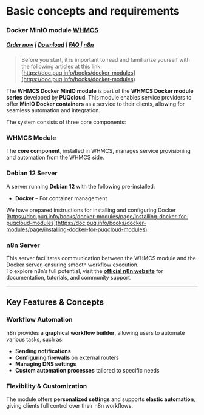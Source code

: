 # Basic concepts and requirements

### Docker MinIO module **[WHMCS](https://puqcloud.com/link.php?id=77)** 

#####  [Order now](https://puqcloud.com/whmcs-module-docker-minio.php) | [Download](https://download.puqcloud.com/WHMCS/servers/PUQ_WHMCS-Docker-MinIO/) | [FAQ](https://faq.puqcloud.com/) | [n8n](https://puqcloud.com/link.php?id=117)

>Before you start, it is important to read and familiarize yourself with the following articles at this link:  
[https://doc.puq.info/books/docker-modules](https://doc.puq.info/books/docker-modules)

The **WHMCS Docker MinIO module** is part of the **WHMCS Docker module series** developed by **PUQcloud**. This module enables service providers to offer **MinIO Docker containers** as a service to their clients, allowing for seamless automation and integration.

The system consists of three core components:

### **WHMCS Module**

The **core component**, installed in WHMCS, manages service provisioning and automation from the WHMCS side.

### **Debian 12 Server**

A server running **Debian 12** with the following pre-installed:  
- **Docker** – For container management  
  
We have prepared instructions for installing and configuring Docker  
[https://doc.puq.info/books/docker-modules/page/installing-docker-for-puqcloud-modules](https://doc.puq.info/books/docker-modules/page/installing-docker-for-puqcloud-modules)

### **n8n Server**

This server facilitates communication between the WHMCS module and the Docker server, ensuring smooth workflow execution.  
To explore n8n’s full potential, visit the **[official n8n website](https://n8n.io/)** for documentation, tutorials, and community support.

- - - - - -

## **Key Features &amp; Concepts**

### **Workflow Automation**

n8n provides a **graphical workflow builder**, allowing users to automate various tasks, such as:  
- **Sending notifications**  
- **Configuring firewalls** on external routers  
- **Managing DNS settings**  
- **Custom automation processes** tailored to specific needs

### **Flexibility &amp; Customization**

The module offers **personalized settings** and supports **elastic automation**, giving clients full control over their n8n workflows.